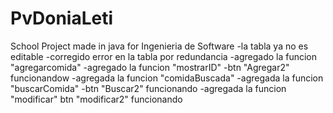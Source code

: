 # PvDoniaLeti
School Project made in java for Ingenieria de Software
-la tabla ya no es editable 
-corregido error en la tabla por redundancia
-agregado la funcion "agregarcomida"
-agregado la funcion "mostrarID"
-btn "Agregar2" funcionandow
-agregada la funcion "comidaBuscada"
-agregada la funcion "buscarComida"
-btn "Buscar2" funcionando
-agregada la funcion "modificar"
btn "modificar2" funcionando
